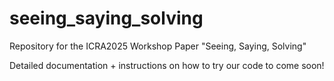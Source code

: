 # seeing_saying_solving
Repository for the ICRA2025 Workshop Paper "Seeing, Saying, Solving" 

Detailed documentation + instructions on how to try our code to come soon! 
